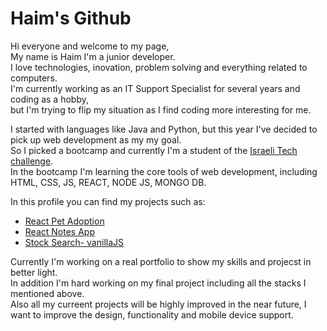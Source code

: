 # Haim's Github
Hi everyone and welcome to my page, \
My name is Haim I'm a junior developer. \
I love technologies, inovation, problem solving and everything related to computers. \
I'm currently working as an IT Support Specialist for several years and coding as a hobby, \
but I'm trying to flip my situation as I find coding more interesting for me.

I started with languages like Java and Python, but this year I've decided to pick up web development as my my goal. \
So I picked a bootcamp and currently I'm a student of the [Israeli Tech challenge](https://www.itc.tech/). \
In the bootcamp I'm learning the core tools of web development, including HTML, CSS, JS, REACT, NODE JS, MONGO DB.

In this profile you can find my projects such as:
- [React Pet Adoption](https://github.com/haimmm/PetAdoption)
- [React Notes App](https://github.com/haimmm/React-Notes-App)
- [Stock Search- vanillaJS](https://github.com/haimmm/Stock-Exchange-Project)

Currently I'm working on a real portfolio to show my skills and projecst in better light. \
In addition I'm hard working on my final project including all the stacks I mentioned above. \
Also all my curreent projects will be highly improved in the near future, I want to improve the design, functionality and mobile device support.


